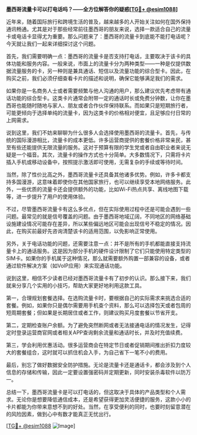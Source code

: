 **墨西哥流量卡可以打电话吗？——全方位解答你的疑惑[[TG💪+ @esim1088](https://t.me/s/esim1088)]**

近年来，随着国际旅行和跨境生活的普及，越来越多的人开始关注如何在国外保持通讯畅通。尤其是对于那些经常前往墨西哥的朋友来说，选择一款适合自己的流量卡或电话卡显得尤为重要。那么问题来了：墨西哥的流量卡到底能不能打电话呢？今天就让我们一起来详细探讨这个问题。

首先，我们需要明确一点：墨西哥的流量卡是否支持打电话，主要取决于该卡的具体功能和服务内容。一般来说，市面上的流量卡分为两种类型——一种是仅提供数据流量服务的卡，另一种则是兼具通话、短信以及流量功能的综合型卡。因此，在购买之前，我们必须仔细查看卡片的描述和说明，确保它能够满足我们的需求。

如果你是一名商务人士或者需要频繁与他人沟通的用户，那么建议优先考虑带有通话功能的综合型卡。这类卡片通常会附带一定的通话时长或免费分钟数，让你在墨西哥也能随时随地与家人、朋友或者合作伙伴保持联系。而如果只是短期旅行者，可能更倾向于选择单纯的流量卡，因为这类卡的价格相对便宜，且足够应付日常的上网需求。

说到这里，我们不妨来聊聊为什么很多人会选择使用墨西哥的流量卡。首先，与传统的国际漫游相比，流量卡的成本更低。许多运营商提供的套餐价格非常亲民，甚至有些还能提供无限流量的服务。这对于预算有限的学生党或者自由职业者来说无疑是一个福音。其次，流量卡的操作方式也十分简单。大多数情况下，只需将卡片插入手机或移动设备中，按照提示激活即可使用，无需复杂的手续或等待时间。

当然，除了性价比高之外，墨西哥流量卡还具备其他诸多优势。例如，许多卡都支持多国漫游，这意味着即使你在其他国家旅行，也可以继续享受本地网络服务。此外，一些优质的流量卡还会提供额外的功能，比如Wi-Fi热点共享、离线地图下载等，进一步提升了用户的使用体验。

不过，尽管墨西哥流量卡有这么多优点，但在实际使用过程中还是可能会遇到一些问题。最常见的就是信号覆盖的问题。由于墨西哥地域辽阔，不同地区的网络基础设施建设情况可能存在差异，所以某些偏远地区可能会出现信号不稳定的情况。因此，在购买前最好先咨询清楚该卡的适用范围，以免影响正常使用。

另外，关于电话功能的问题，还需要注意一点：并不是所有的手机都能直接支持流量卡上的通话服务。这是因为部分手机的硬件设计限制了它们只能使用特定类型的SIM卡。如果你的手机属于这种情况，那么就需要额外购置一部兼容的设备，或者通过软件解决方案（如VoIP应用）来实现通话功能。

说到这里，相信不少读者已经对墨西哥流量卡有了初步的认识。那么接下来，我们就来分享几个实用的小技巧，帮助大家更好地利用这款工具。

第一，合理规划套餐选择。在选购流量卡时，要根据自己的实际需求来挑选合适的套餐。例如，如果你只是偶尔需要用手机查个资料，那么可以选择包天或者包周的短周期套餐；但如果是长期居住或者工作，则建议购买月度套餐以节省开支。

第二，定期检查账户余额。为了避免突然断网或者无法接通电话的情况发生，记得定时登录运营商官网或者相关APP查询剩余流量和通话时长，并及时充值续费。

第三，学会利用优惠活动。很多运营商会在特定节日或者促销期间推出折扣力度较大的套餐组合，这时就可以抓住机会入手，为自己省下一笔不小的费用。

最后，别忘了做好数据安全防护措施。无论是流量卡还是通话卡，都会涉及到个人信息的存储和传输，因此一定要设置强密码并定期更新，同时安装杀毒软件以防万一。

总结一下，墨西哥流量卡是可以打电话的，但这取决于具体的产品类型和个人需求。无论你是想要降低通信成本，还是希望获得更加灵活便捷的服务，这款小小的卡片都能为你带来意想不到的好处。当然，在享受便利的同时，也要时刻留意潜在的风险因素，做到心中有数才能真正无忧出行。

[[TG💪+ @esim1088](https://t.me/s/esim1088) ![Image](https://i.postimg.cc/4NQfJmqS/Snipaste-2025-05-13-00-14-12.png)]